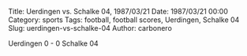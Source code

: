 Title: Uerdingen vs. Schalke 04, 1987/03/21
Date: 1987/03/21 00:00
Category: sports
Tags: football, football scores, Uerdingen, Schalke 04
Slug: uerdingen-vs-schalke-04
Author: carbonero


Uerdingen 0 - 0 Schalke 04
